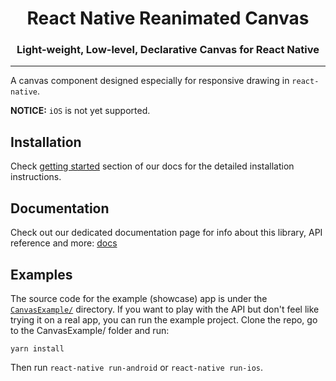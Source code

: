 <p align="center">
  <h1 align="center">React Native Reanimated Canvas</h1>
  <h3 align="center">Light-weight, Low-level, Declarative Canvas for React Native</h3>
</p>

----------------

A canvas component designed especially for responsive drawing in `react-native`.

**NOTICE:** `iOS` is not yet supported.


## Installation

Check [getting started](https://shaman123.github.io/react-native-reanimated-canvas/getting-started.html) section of our docs for the detailed installation instructions.

## Documentation

Check out our dedicated documentation page for info about this library, API reference and more: [docs](https://shaman123.github.io/react-native-reanimated-canvas/)

## Examples

The source code for the example (showcase) app is under the [`CanvasExample/`](./CanvasExample) directory.
If you want to play with the API but don't feel like trying it on a real app, you can run the example project. Clone the repo, go to the CanvasExample/ folder and run:
```
yarn install
```

Then run `react-native run-android` or `react-native run-ios`.
